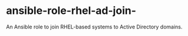 # ansible-role-rhel-ad-join-
An Ansible role to join RHEL-based systems to Active Directory domains.
